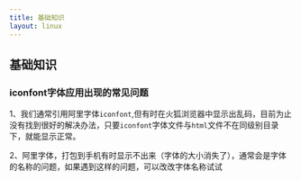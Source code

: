 ```yaml
---
title: 基础知识
layout: linux
---
```


## 基础知识

### iconfont字体应用出现的常见问题

1、我们通常引用阿里字体`iconfont`,但有时在火狐浏览器中显示出乱码，目前为止没有找到很好的解决办法，只要`iconfont`字体文件与`html`文件不在同级别目录下，就能显示正常。

2、阿里字体，打包到手机有时显示不出来（字体的大小消失了），通常会是字体的名称的问题，如果遇到这样的问题，可以改改字体名称试试
